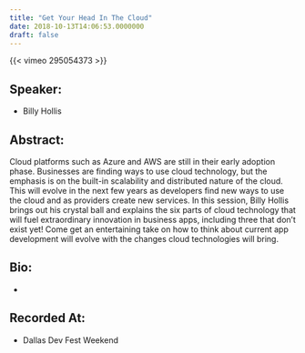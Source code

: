 ```yaml
---
title: "Get Your Head In The Cloud"
date: 2018-10-13T14:06:53.0000000
draft: false
---
```


{{< vimeo 295054373 >}}

## Speaker:

 - Billy Hollis

## Abstract:

<p>Cloud platforms such as Azure and AWS are still in their early adoption phase. Businesses are finding ways to use cloud technology, but the emphasis is on the built-in scalability and distributed nature of the cloud. This will evolve in the next few years as developers find new ways to use the cloud and as providers create new services. In this session, Billy Hollis brings out his crystal ball and explains the six parts of cloud technology that will fuel extraordinary innovation in business apps, including three that don’t exist yet! Come get an entertaining take on how to think about current app development will evolve with the changes cloud technologies will bring.</p>

## Bio:

 - 

## Recorded At:

 - Dallas Dev Fest Weekend

